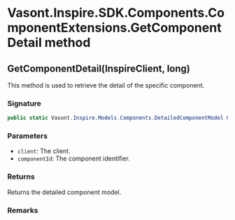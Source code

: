 # Vasont.Inspire.SDK.Components.ComponentExtensions.GetComponentDetail method
## GetComponentDetail(InspireClient, long)
This method is used to retrieve the detail of the specific component.

### Signature
```csharp
public static Vasont.Inspire.Models.Components.DetailedComponentModel GetComponentDetail(InspireClient client, long componentId)
```
### Parameters
- `client`: The client.
- `componentId`: The component identifier.

### Returns
Returns the detailed component model.
### Remarks

